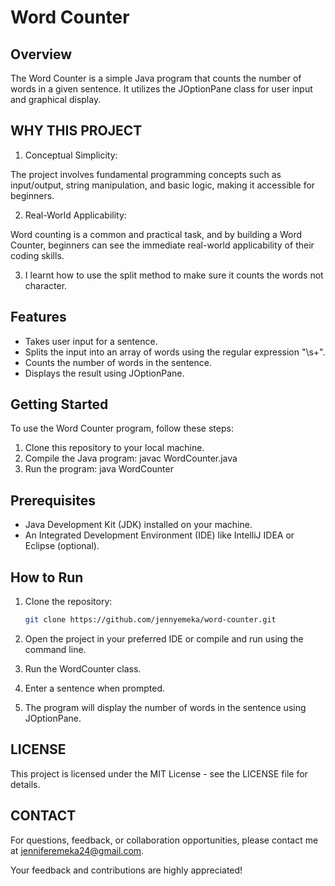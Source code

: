 # Word Counter

## Overview

The Word Counter is a simple Java program that counts the number of words in a given sentence. It utilizes the JOptionPane class for user input and graphical display.

## WHY THIS PROJECT
1. Conceptual Simplicity:

The project involves fundamental programming concepts such as input/output, string manipulation, and basic logic, making it accessible for beginners.

2. Real-World Applicability:

Word counting is a common and practical task, and by building a Word Counter, beginners can see the immediate real-world applicability of their coding skills.

3. I learnt how to use the split method to make sure it counts the words not character.

## Features

- Takes user input for a sentence.
- Splits the input into an array of words using the regular expression "\s+".
- Counts the number of words in the sentence.
- Displays the result using JOptionPane.

## Getting Started

To use the Word Counter program, follow these steps:

1. Clone this repository to your local machine.
2. Compile the Java program: javac WordCounter.java
3. Run the program: java WordCounter

## Prerequisites

- Java Development Kit (JDK) installed on your machine.
- An Integrated Development Environment (IDE) like IntelliJ IDEA or Eclipse (optional).

## How to Run

1. Clone the repository:

   ```bash
   git clone https://github.com/jennyemeka/word-counter.git

2. Open the project in your preferred IDE or compile and run using the command line.

3. Run the WordCounter class.

4. Enter a sentence when prompted.

5. The program will display the number of words in the sentence using JOptionPane.

## LICENSE

This project is licensed under the MIT License - see the LICENSE file for details.

## CONTACT

For questions, feedback, or collaboration opportunities, please contact me at jenniferemeka24@gmail.com.

Your feedback and contributions are highly appreciated!